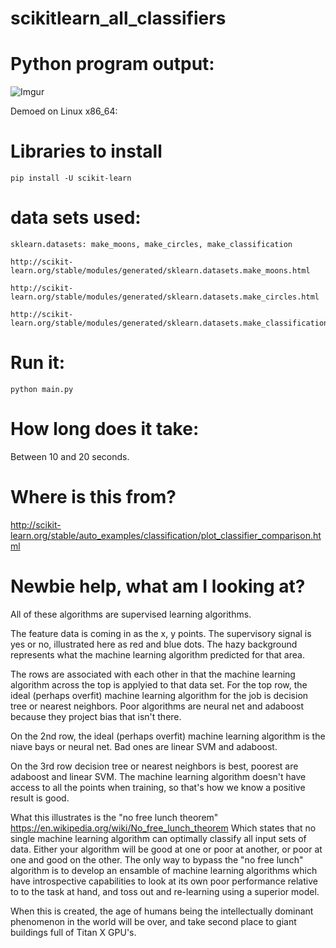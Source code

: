 # scikitlearn_all_classifiers

# Python program output:

![Imgur](https://i.imgur.com/uYNKozw.png)


Demoed on Linux x86_64:

# Libraries to install

    pip install -U scikit-learn

# data sets used:

    sklearn.datasets: make_moons, make_circles, make_classification
    
    http://scikit-learn.org/stable/modules/generated/sklearn.datasets.make_moons.html
    
    http://scikit-learn.org/stable/modules/generated/sklearn.datasets.make_circles.html
    
    http://scikit-learn.org/stable/modules/generated/sklearn.datasets.make_classification.html
    
    
# Run it: 

    python main.py

# How long does it take:

Between 10 and 20 seconds.

# Where is this from?

http://scikit-learn.org/stable/auto_examples/classification/plot_classifier_comparison.html

# Newbie help, what am I looking at?

All of these algorithms are supervised learning algorithms.

The feature data is coming in as the x, y points. The supervisory signal is yes or no, illustrated here as red and blue dots. The hazy background represents what the machine learning algorithm predicted for that area.

The rows are associated with each other in that the machine learning algorithm across the top is applyied to that data set.
For the top row, the ideal (perhaps overfit) machine learning algorithm for the job is decision tree or nearest neighbors. Poor algorithms are neural net and adaboost because they project bias that isn't there.

On the 2nd row, the ideal (perhaps overfit) machine learning algorithm is the niave bays or neural net. Bad ones are linear SVM and adaboost.

On the 3rd row decision tree or nearest neighbors is best, poorest are adaboost and linear SVM.
The machine learning algorithm doesn't have access to all the points when training, so that's how we know a positive result is good.

What this illustrates is the "no free lunch theorem" https://en.wikipedia.org/wiki/No_free_lunch_theorem
Which states that no single machine learning algorithm can optimally classify all input sets of data. Either your algorithm will be good at one or poor at another, or poor at one and good on the other. The only way to bypass the "no free lunch" algorithm is to develop an ensamble of machine learning algorithms which have introspective capabilities to look at its own poor performance relative to to the task at hand, and toss out and re-learning using a superior model.

When this is created, the age of humans being the intellectually dominant phenomenon in the world will be over, and take second place to giant buildings full of Titan X GPU's.
